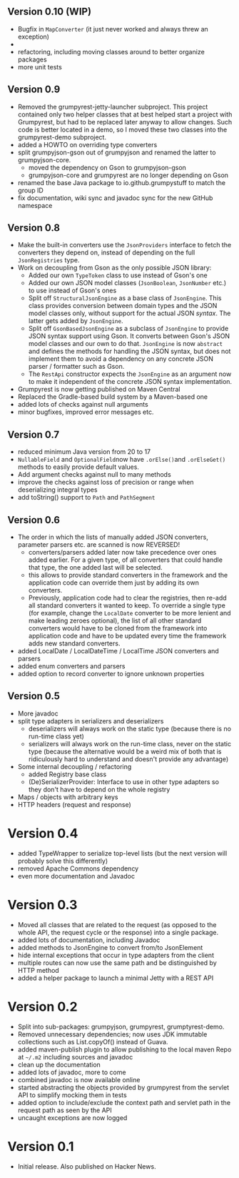 
## Version 0.10 (WIP)

* Bugfix in `MapConverter` (it just never worked and always threw an exception)
* 
* refactoring, including moving classes around to better organize packages
* more unit tests


## Version 0.9

* Removed the grumpyrest-jetty-launcher subproject. This project contained only two helper classes that at best helped
  start a project with Grumpyrest, but had to be replaced later anyway to allow changes. Such code is better located
  in a demo, so I moved these two classes into the grumpyrest-demo subproject.
* added a HOWTO on overriding type converters
* split grumpyjson-gson out of grumpyjson and renamed the latter to grumpyjson-core.
  * moved the dependency on Gson to grumpyjson-gson
  * grumpyjson-core and grumpyrest are no longer depending on Gson
* renamed the base Java package to io.github.grumpystuff to match the group ID
* fix documentation, wiki sync and javadoc sync for the new GitHub namespace

## Version 0.8

* Make the built-in converters use the `JsonProviders` interface to fetch the converters they depend on, instead of
  depending on the full `JsonRegistries` type.
* Work on decoupling from Gson as the only possible JSON library:
  * Added our own `TypeToken` class to use instead of Gson's one
  * Added our own JSON model classes (`JsonBoolean`, `JsonNumber` etc.) to use instead of Gson's ones
  * Split off `StructuralJsonEngine` as a base class of `JsonEngine`. This class provides conversion between domain
    types and the JSON model classes only, without support for the actual JSON _syntax_. The latter gets added by
    `JsonEngine`.
  * Split off `GsonBasedJsonEngine` as a subclass of `JsonEngine` to provide JSON syntax support using Gson. It converts
    between Gson's JSON model classes and our own to do that. `JsonEngine` is now `abstract` and defines the methods
    for handling the JSON syntax, but does not implement them to avoid a dependency on any concrete JSON parser /
    formatter such as Gson.
  * The `RestApi` constructor expects the `JsonEngine` as an argument now to make it independent of the concrete JSON
    syntax implementation.
* Grumpyrest is now getting published on Maven Central
* Replaced the Gradle-based build system by a Maven-based one
* added lots of checks against null arguments
* minor bugfixes, improved error messages etc.

## Version 0.7

* reduced minimum Java version from 20 to 17
* `NullableField` and `OptionalField`now have `.orElse()`and `.orElseGet()` methods to easily provide default values.
* Add argument checks against null to many methods
* improve the checks against loss of precision or range when deserializing integral types
* add toString() support to `Path` and `PathSegment`

## Version 0.6

* The order in which the lists of manually added JSON converters, parameter parsers etc. are scanned is now REVERSED!
  * converters/parsers added later now take precedence over ones added earlier. For a given type, of all converters
    that could handle that type, the one added last will be selected. 
  * this allows to provide standard converters in the framework and the application code can override them just by
    adding its own converters.
  * Previously, application code had to clear the registries, then re-add all standard converters it wanted to keep.
    To override a single type (for example, change the `LocalDate` converter to be more lenient and make leading
    zeroes optional), the list of all other standard converters would have to be cloned from the framework into
    application code and have to be updated every time the framework adds new standard converters.
* added LocalDate / LocalDateTime / LocalTime JSON converters and parsers
* added enum converters and parsers
* added option to record converter to ignore unknown properties

## Version 0.5

* More javadoc
* split type adapters in serializers and deserializers
  * deserializers will always work on the static type (because there is no run-time class yet)
  * serializers will always work on the run-time class, never on the static type (because the alternative would be
    a weird mix of both that is ridiculously hard to understand and doesn't provide any advantage)
* Some internal decoupling / refactoring
  * added Registry base class
  * (De)SerializerProvider: Interface to use in other type adapters so they don't have to depend on the whole registry
* Maps / objects with arbitrary keys
* HTTP headers (request and response)

# Version 0.4

* added TypeWrapper to serialize top-level lists (but the next version will probably solve this differently)
* removed Apache Commons dependency
* even more documentation and Javadoc

# Version 0.3

* Moved all classes that are related to the request (as opposed to the whole API, the request cycle or the response)
  into a single package.
* added lots of documentation, including Javadoc
* added methods to JsonEngine to convert from/to JsonElement
* hide internal exceptions that occur in type adapters from the client
* multiple routes can now use the same path and be distinguished by HTTP method
* added a helper package to launch a minimal Jetty with a REST API

# Version 0.2

* Split into sub-packages: grumpyjson, grumpyrest, grumptyrest-demo.
* Removed unnecessary dependencies; now uses JDK immutable collections such as List.copyOf() instead of Guava.
* added maven-publish plugin to allow publishing to the local maven Repo at `~/.m2` including sources and javadoc
* clean up the documentation
* added lots of javadoc, more to come
* combined javadoc is now available online
* started abstracting the objects provided by grumpyrest  from the servlet API to simplify mocking them in tests
* added option to include/exclude the context path and servlet path in the request path as seen by the API
* uncaught exceptions are now logged

# Version 0.1

* Initial release. Also published on Hacker News.
